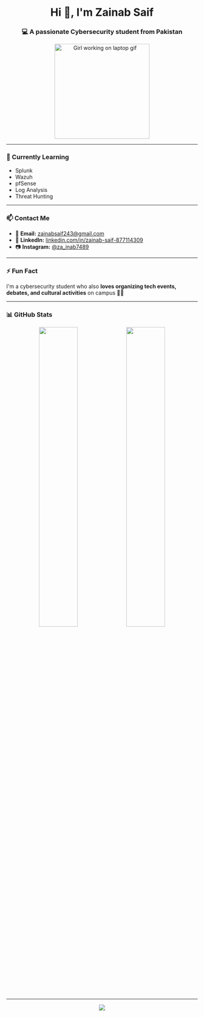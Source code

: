 <h1 align="center">Hi 👋, I'm Zainab Saif</h1>
<h3 align="center">💻 A passionate Cybersecurity student from Pakistan</h3>

<p align="center">
  <img src="https://media.giphy.com/media/Ll22OhMLAlVDb8UQWe/giphy.gif" width="250" alt="Girl working on laptop gif" />
</p>

---

### 🌱 Currently Learning

- Splunk  
- Wazuh  
- pfSense  
- Log Analysis  
- Threat Hunting

---

### 📫 Contact Me

- 📧 **Email:** [zainabsaif243@gmail.com](mailto:zainabsaif243@gmail.com)  
- 🔗 **LinkedIn:** [linkedin.com/in/zainab-saif-877114309](https://linkedin.com/in/zainab-saif-877114309)  
- 📷 **Instagram:** [@za_inab7489](https://instagram.com/za_inab7489)

---

### ⚡ Fun Fact

I'm a cybersecurity student who also **loves organizing tech events, debates, and cultural activities** on campus 🎤🎯

---

### 📊 GitHub Stats

<p align="center">
  <img src="https://github-readme-stats.vercel.app/api?username=zainabsaif313&show_icons=true&theme=tokyonight" width="45%" />
  <img src="https://github-readme-streak-stats.herokuapp.com/?user=zainabsaif313&theme=tokyonight" width="45%" />
</p>

---

<p align="center">
  <img src="https://capsule-render.vercel.app/api?type=waving&color=58A6FF,008080&height=150&section=footer&text=Thanks+for+visiting+my+profile!&fontColor=ffffff&fontSize=20" />
</p>
